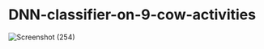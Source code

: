 # DNN-classifier-on-9-cow-activities

![Screenshot (254)](https://user-images.githubusercontent.com/70771224/131704878-7e4a2a57-c2e3-42d0-89ce-1361824b7ca2.png)
